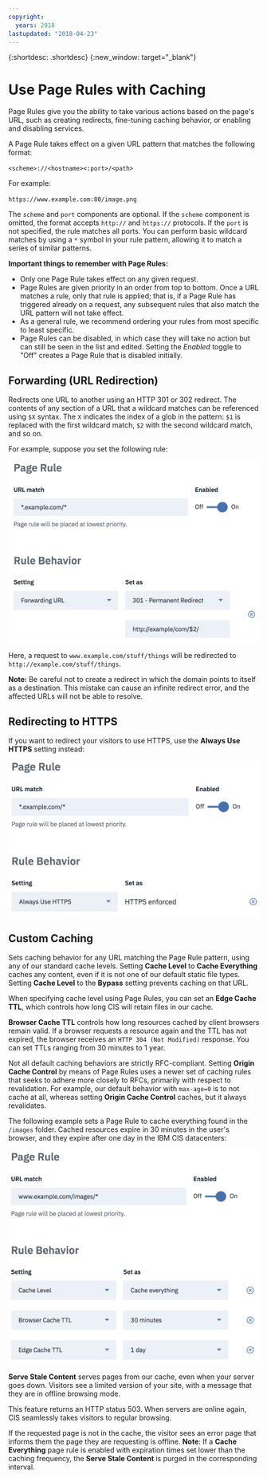 ```yaml
---
copyright:
  years: 2018
lastupdated: "2018-04-23"
---
```


{:shortdesc: .shortdesc}
{:new_window: target="_blank"}

# Use Page Rules with Caching

Page Rules give you the ability to take various actions based on the page's URL, such as creating redirects, fine-tuning caching behavior, or enabling and disabling services.

A Page Rule takes effect on a given URL pattern that matches the following format:

`<scheme>://<hostname><:port>/<path>`

For example:

`https://www.example.com:80/image.png`

The `scheme` and `port` components are optional. If the `scheme` component is omitted, the format accepts `http://` and `https://` protocols. If the `port` is not specified, the rule matches all ports. You can perform basic wildcard matches by using a `*` symbol in your rule pattern, allowing it to match a series of similar patterns.

**Important things to remember with Page Rules:**

 * Only one Page Rule takes effect on any given request.
 * Page Rules are given priority in an order from top to bottom. Once a URL matches a rule, only that rule is applied; that is, if a Page Rule has triggered already on a request, any subsequent rules that also match the URL pattern will not take effect. 
 * As a general rule, we recommend ordering your rules from most specific to least specific.
 * Page Rules can be disabled, in which case they will take no action but can still be seen in the list and edited. Setting the *Enabled* toggle to "Off" creates a Page Rule that is disabled initially.


## Forwarding (URL Redirection)
Redirects one URL to another using an HTTP 301 or 302 redirect. The contents of any section of a URL that a wildcard matches can be referenced using `$X` syntax. The `X` indicates the index of a glob in the pattern: `$1` is replaced with the first wildcard match,  `$2` with the second wildcard match, and so on.

For example, suppose you set the following rule:

![image](images/url-redirection-example.png)

Here, a request to `www.example.com/stuff/things` will be redirected to `http://example.com/stuff/things`.

**Note:** Be careful not to create a redirect in which the domain points to itself as a destination. This mistake can cause an infinite redirect error, and the affected URLs will not be able to resolve.


## Redirecting to HTTPS
If you want to redirect your visitors to use HTTPS, use the **Always Use HTTPS** setting instead:

![image2](images/url-matching-patterns.png)


## Custom Caching
Sets caching behavior for any URL matching the Page Rule pattern, using any of our standard cache levels. Setting **Cache Level** to **Cache Everything** caches any content, even if it is not one of our default static file types. Setting **Cache Level** to the **Bypass** setting prevents caching on that URL.

When specifying cache level using Page Rules, you can set an **Edge Cache TTL**, which controls how long CIS will retain files in our cache.

**Browser Cache TTL** controls how long resources cached by client browsers remain valid. If a browser requests a resource again and the TTL has not expired, the browser receives an `HTTP 304 (Not Modified)` response. You can set TTLs ranging from 30 minutes to 1 year.

Not all default caching behaviors are strictly RFC-compliant. Setting **Origin Cache Control** by means of Page Rules uses a newer set of caching rules that seeks to adhere more closely to RFCs, primarily with respect to revalidation. For example, our default behavior with `max-age=0` is to not cache at all, whereas setting **Origin Cache Control** caches, but it always revalidates.

The following example sets a Page Rule to cache everything found in the `/images` folder. Cached resources expire in 30 minutes in the user's browser, and they expire after one day in the IBM CIS datacenters:

![image3](images/url-example.png)

**Serve Stale Content** serves pages from our cache, even when your server goes down. Visitors see a limited version of your site, with a message that they are in offline browsing mode. 

This feature returns an HTTP status 503. When servers are online again, CIS seamlessly takes visitors to regular browsing.

If the requested page is not in the cache, the visitor sees an error page that informs them the page they are requesting is offline.
**Note**: If a **Cache Everything** page rule is enabled with expiration times set lower than the caching frequency, the **Serve Stale Content** is purged in the corresponding interval.
